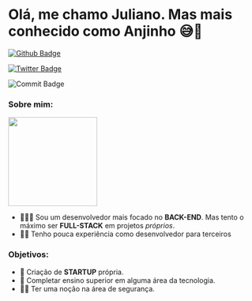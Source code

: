 # Olá, me chamo Juliano. Mas mais conhecido como Anjinho 😅🚀
[![Github Badge](https://img.shields.io/badge/-Github-000?style=flat-square&logo=Github&logoColor=white&link=https://github.com/Anjinhuh)](https://github.com/Anjinhuh)

[![Twitter Badge](https://img.shields.io/badge/-Twitter-1ca0f1?style=flat-square&labelColor=1ca0f1&logo=twitter&logoColor=white&link=https://twitter.com/JubisG)](https://twitter.com/JubisG)

![Commit Badge](https://img.shields.io/github/commit-activity/m/Anjinhuh/currency-website)






### Sobre mim: 
<img src="https://instagram.fsdu7-1.fna.fbcdn.net/v/t51.2885-15/e35/118651817_313385289916555_2610477905036362042_n.jpg?_nc_ht=instagram.fsdu7-1.fna.fbcdn.net&_nc_cat=107&_nc_ohc=m3SBugM0-JkAX9PwlLK&edm=AP_V10EBAAAA&ccb=7-4&oh=f67027b704e9ff8efd223cd4ab7cbe72&oe=60F275FB&_nc_sid=4f375e" width="180" height="180"/>

- 👨🏼‍🏫 Sou um desenvolvedor mais focado no **BACK-END**. Mas tento o máximo ser **FULL-STACK** em projetos _próprios_.
- ✍🏼  Tenho pouca experiência como desenvolvedor para terceiros

### Objetivos: 

- 🦾 Criação de **STARTUP** própria.
- 🧠 Completar ensino superior em alguma área da tecnologia.
- 🧑‍💻 Ter uma noção na área de segurança.
